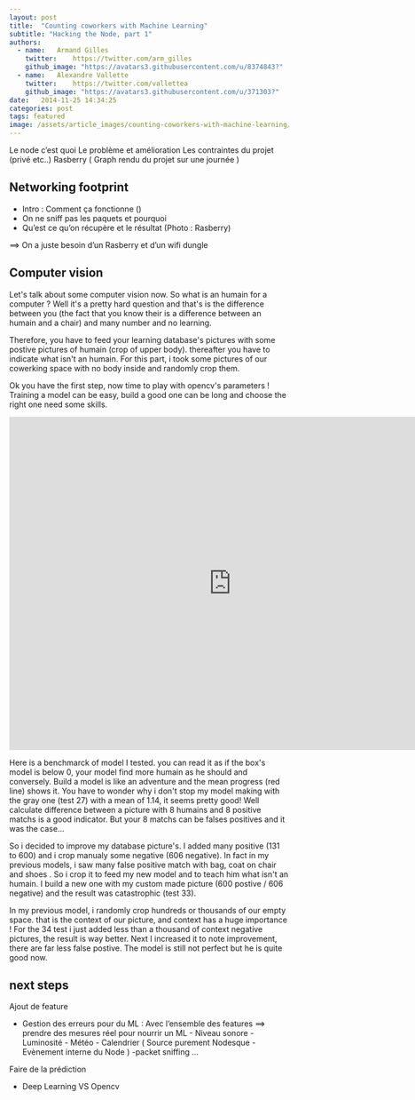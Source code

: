 ```yaml
---
layout: post
title:  "Counting coworkers with Machine Learning"
subtitle: "Hacking the Node, part 1"
authors:
  - name:   Armand Gilles
    twitter:    https://twitter.com/arm_gilles
    github_image: "https://avatars3.githubusercontent.com/u/8374843?"
  - name:   Alexandre Vallette
    twitter:    https://twitter.com/vallettea
    github_image: "https://avatars3.githubusercontent.com/u/371303?"
date:   2014-11-25 14:34:25
categories: post
tags: featured
image: /assets/article_images/counting-coworkers-with-machine-learning/cover.jpg
---
```

Le node c’est quoi
Le problème et amélioration
Les contraintes du projet (privé etc..)
Rasberry 
( Graph rendu du projet sur une journée )


## Networking footprint
- Intro : Comment ça fonctionne ()
- On ne sniff pas les paquets et pourquoi 
- Qu’est ce qu’on récupère et le résultat 
(Photo : Rasberry)

==> On a juste besoin d’un Rasberry et d’un wifi dungle


## Computer vision

Let's talk about some computer vision now. So what is an humain for a computer ? Well it's a pretty hard question and that's is the difference between you (the fact that you know their is a difference between an humain and a chair) and many number and no learning. 

Therefore, you have to feed your learning database's pictures with some postive pictures of humain (crop of upper body). thereafter you have to indicate what isn't an humain. For this part, i took some pictures of our cowerking space with no body inside and randomly crop them.

Ok you have the first step, now time to play with opencv's parameters ! Training a model can be easy, build a good one can be long and choose the right one need some skills.

<iframe width="800" height="600" frameborder="0" seamless="seamless" scrolling="no" src="https://plot.ly/~babou/62.embed?width=800&height=600"></iframe>

Here is a benchmarck of model I tested. you can read it as if the box's model is below 0, your model find more humain as he should and conversely. Build a model is like an adventure and the mean progress (red line) shows it. You have to wonder why i don't stop my model making with the gray one (test 27) with a mean of 1.14, it seems pretty good! Well calculate difference between a picture with 8 humains and 8 positive matchs is a good indicator. But your 8 matchs can be falses positives and it was the case...

So i decided to improve my database picture's. I added many positive (131 to 600) and i crop manualy some negative (606 negative). In fact in my previous models, i saw many false positive match with bag, coat on chair and shoes . So i crop it to feed my new model and to teach him what isn't an humain. I build a new one with my custom made picture (600 postive / 606 negative) and the result was catastrophic (test 33). 

In my previous model, i randomly crop hundreds or thousands of our empty space. that is the context of our picture, and context has a huge importance ! For the 34 test i just added less than a thousand of context negative pictures, the result is way better. Next I increased it to note improvement, there are far less false postive. The model is still not perfect but he is quite good now.



## next steps

Ajout de feature
- Gestion des erreurs pour du ML :
    Avec l’ensemble des features ==> prendre des mesures réel pour nourrir un ML
        - Niveau sonore
        - Luminosité
        - Météo
        - Calendrier
        ( Source purement Nodesque
            - Evènement interne du Node
        )
        -packet sniffing ...

Faire de la prédiction

- Deep Learning VS Opencv


